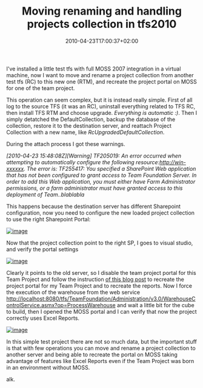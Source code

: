 ﻿---
title: "Moving renaming and handling projects collection in tfs2010"
description: ""
date: 2010-04-23T17:00:37+02:00
draft: false
tags: [Team Foundation Server]
categories: [Tfs]
---
I've installed a little test tfs with full MOSS 2007 integration in a virtual machine, now I want to move and rename a project collection from another test tfs (RC) to this new one (RTM), and recreate the project portal on MOSS for one of the team project.

This operation can seem complex, but it is instead really simple. First of all log to the source TFS (it was an RC), uninstall everything related to TFS RC, then install TFS RTM and choose upgrade. *Everything is automatic :)*. Then I simply detatched the DefaultCollection, backup the database of the collection, restore it to the destination server, and reattach Project Collection with a new name, like *RcUpgradedDefaultCollection*.

During the attach process I got these warnings.

*[2010-04-23 15:48:08Z][Warning] TF205019: An error occurred when attempting to automatically configure the following resource:*[*http://win-xxxxxx*](http://win-xxxxxx)*. The error is: TF255417: You specified a SharePoint Web application that has not been configured to grant access to Team Foundation Server. In order to add this Web application, you must either have Farm Administrator permissions, or a farm administrator must have granted access to this deployment of Team..blablabla*

This happens because the destination server has different Sharepoint configuration, now you need to configure the new loaded project collection to use the right Sharepoint Portal:

[![image](https://www.codewrecks.com/blog/wp-content/uploads/2010/04/image_thumb21.png "image")](https://www.codewrecks.com/blog/wp-content/uploads/2010/04/image21.png)

Now that the project collection point to the right SP, I goes to visual studio, and verify the portal settings

[![image](https://www.codewrecks.com/blog/wp-content/uploads/2010/04/image_thumb22.png "image")](https://www.codewrecks.com/blog/wp-content/uploads/2010/04/image22.png)

Clearly it points to the old server, so I disable the team project portal for this Team Project and follow the instruction [of this blog post](http://blogs.msdn.com/greggboer/archive/2010/02/24/creating-sharepoint-portals-reports-and-upgrading-reports-for-an-existing-team-project.aspx) to recreate the project portal for my Team Project and to recreate the reports. Now I force the execution of the warehouse from the web service [http://localhost:8080/tfs/TeamFoundation/Administration/v3.0/WarehouseControlService.asmx?op=ProcessWarehouse](http://localhost:8080/tfs/TeamFoundation/Administration/v3.0/WarehouseControlService.asmx?op=ProcessWarehouse "http://localhost:8080/tfs/TeamFoundation/Administration/v3.0/WarehouseControlService.asmx?op=ProcessWarehouse") and wait a little bit for the cube to build, then I opened the MOSS portal and I can verify that now the project correctly uses Excel Reports.

[![image](https://www.codewrecks.com/blog/wp-content/uploads/2010/04/image_thumb23.png "image")](https://www.codewrecks.com/blog/wp-content/uploads/2010/04/image23.png)

In this simple test project there are not so much data, but the important stuff is that with few operations you can move and rename a project collection to another server and being able to recreate the portal on MOSS taking advantage of features like Excel Reports even if the Team Project was born in an environment without MOSS.

alk.
